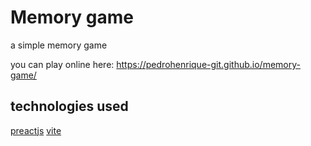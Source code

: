 # Memory game

a simple memory game

you can play online here: <https://pedrohenrique-git.github.io/memory-game/>

## technologies used

[preactjs](https://preactjs.com/)
[vite](https://vitejs.dev/)
